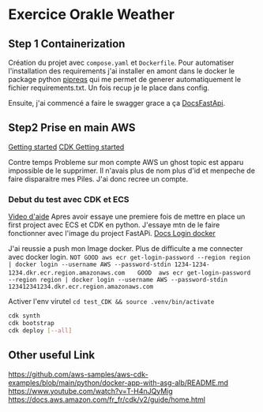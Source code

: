 # Exercice Orakle Weather


## Step 1 Containerization

Création du projet avec `compose.yaml` et `Dockerfile`. Pour automatiser l'installation des requirements j'ai installer en amont dans le docker le package python [pipreqs](https://pypi.org/project/pipreqs/) qui me permet de generer automatiquement le fichier requirements.txt. Un fois recup je le place dans config.

Ensuite, j'ai commencé a faire le swagger grace a ça [DocsFastApi](https://fastapi.tiangolo.com/how-to/configure-swagger-ui/).

## Step2 Prise en main AWS

[Getting started](https://aws.amazon.com/fr/getting-started/onboarding-to-aws/)
[CDK Getting started](https://docs.aws.amazon.com/cdk/v2/guide/getting_started.html)

Contre temps
Probleme sur mon compte AWS un ghost topic est apparu impossible de le supprimer. Il n'avais plus de nom plus d'id et menpeche de faire disparaitre mes Piles.
J'ai donc recree un compte.

### Debut du test avec CDK et ECS
[Video d'aide](https://www.youtube.com/watch?v=sqlM20ZZbSg)
Apres avoir essaye une premiere fois de mettre en place un first project avec ECS et CDK en python.
J'essaye mtn de le faire fonctionner avec l'image du project FastAPi.
[Docs Login docker](https://docs.aws.amazon.com/AmazonECR/latest/userguide/getting-started-cli.html#:~:text=To%20authenticate%20Docker%20to%20an,you%20want%20to%20authenticate%20to)

J'ai reussie a push mon Image docker. Plus de difficulte a me connecter avec docker login.
`NOT GOOD aws ecr get-login-password --region region | docker login --username AWS --password-stdin 1234-1234-1234.dkr.ecr.region.amazonaws.com`
`   GOOD  aws ecr get-login-password --region region | docker login --username AWS --password-stdin 123412341234.dkr.ecr.region.amazonaws.com`

Activer l'env virutel
`cd test_CDK && source .venv/bin/activate`
```bash
cdk synth
cdk bootstrap
cdk deploy [--all]
```


## Other useful Link
https://github.com/aws-samples/aws-cdk-examples/blob/main/python/docker-app-with-asg-alb/README.md
https://www.youtube.com/watch?v=T-H4nJQyMig
https://docs.aws.amazon.com/fr_fr/cdk/v2/guide/home.html
